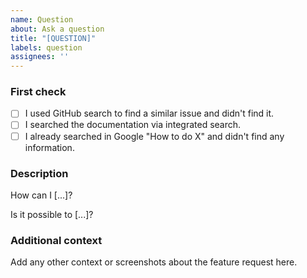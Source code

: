```yaml
---
name: Question
about: Ask a question
title: "[QUESTION]"
labels: question
assignees: ''
---
```


### First check

* [ ] I used GitHub search to find a similar issue and didn't find it.
* [ ] I searched the documentation via integrated search.
* [ ] I already searched in Google "How to do X" and didn't find any information.

### Description

How can I [...]?

Is it possible to [...]?

### Additional context

Add any other context or screenshots about the feature request here.
